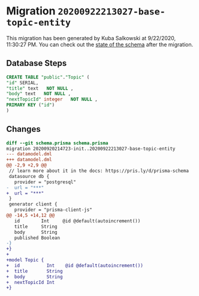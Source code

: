 # Migration `20200922213027-base-topic-entity`

This migration has been generated by Kuba Salkowski at 9/22/2020, 11:30:27 PM.
You can check out the [state of the schema](./schema.prisma) after the migration.

## Database Steps

```sql
CREATE TABLE "public"."Topic" (
"id" SERIAL,
"title" text   NOT NULL ,
"body" text   NOT NULL ,
"nextTopicId" integer   NOT NULL ,
PRIMARY KEY ("id")
)
```

## Changes

```diff
diff --git schema.prisma schema.prisma
migration 20200920214723-init..20200922213027-base-topic-entity
--- datamodel.dml
+++ datamodel.dml
@@ -2,9 +2,9 @@
 // learn more about it in the docs: https://pris.ly/d/prisma-schema
 datasource db {
   provider = "postgresql"
-  url = "***"
+  url = "***"
 }
 generator client {
   provider = "prisma-client-js"
@@ -14,5 +14,12 @@
   id        Int     @id @default(autoincrement())
   title     String
   body      String
   published Boolean
-}
+}
+
+model Topic {
+  id          Int    @id @default(autoincrement())
+  title       String
+  body        String
+  nextTopicId Int
+}
```


